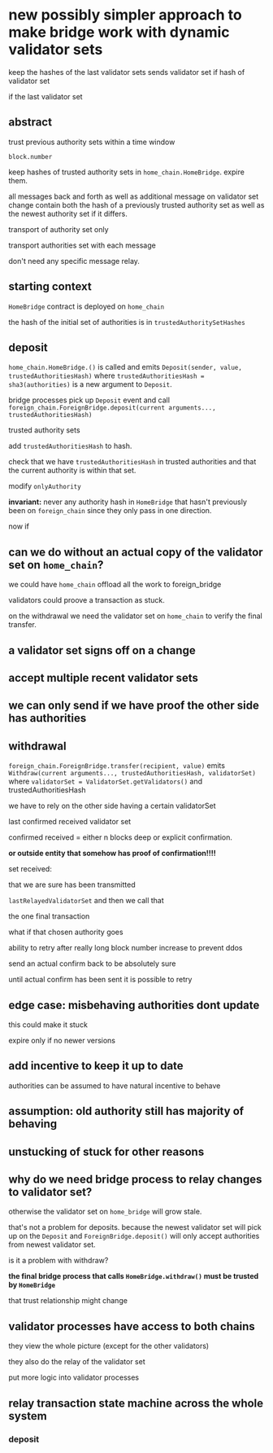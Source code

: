 # new possibly simpler approach to make bridge work with dynamic validator sets

keep the hashes of the last validator sets
sends validator set if hash of validator set

if the last validator set 



## abstract

trust previous authority sets within a time window

`block.number`

keep hashes of trusted authority sets in `home_chain.HomeBridge`.
expire them.

all messages back and forth as well as additional message on
validator set change contain both the hash of a previously trusted
authority set as well as the newest authority set if it differs.

transport of authority set only 

transport authorities set with each message

don't need any specific message relay.

## starting context

`HomeBridge` contract is deployed on `home_chain`

the hash of the initial set of authorities is in `trustedAuthoritySetHashes`

## deposit

`home_chain.HomeBridge.()` is called and emits
`Deposit(sender, value, trustedAuthoritiesHash)` where
`trustedAuthoritiesHash = sha3(authorities)` is a new argument to `Deposit`.

bridge processes pick up `Deposit` event and call
`foreign_chain.ForeignBridge.deposit(current arguments..., trustedAuthoritiesHash)`

trusted authority sets

add `trustedAuthoritiesHash` to hash.

check that we have `trustedAuthoritiesHash` in trusted authorities
and that the current authority is within that set.

modify `onlyAuthority`

**invariant:** never any authority hash in `HomeBridge` that
hasn't previously been on `foreign_chain` since they only pass in one direction.

now if 

## can we do without an actual copy of the validator set on `home_chain`?

we could have `home_chain` offload all the work to foreign_bridge

validators could proove a transaction as stuck.

on the withdrawal we need the validator set on `home_chain` to
verify the final transfer.

## a validator set signs off on a change

## accept multiple recent validator sets

## we can only send if we have proof the other side has authorities

## withdrawal

`foreign_chain.ForeignBridge.transfer(recipient, value)`
emits `Withdraw(current arguments..., trustedAuthoritiesHash, validatorSet)` where
`validatorSet = ValidatorSet.getValidators()`
and trustedAuthoritiesHash

we have to rely on the other side having a certain
validatorSet

last confirmed received validator set

confirmed received = either n blocks deep or explicit confirmation.

**or outside entity that somehow has proof of confirmation!!!!**

set received:

that we are sure has been transmitted

`lastRelayedValidatorSet` and then we call that

the one final transaction

what if that chosen authority goes

ability to retry after really long block number increase to prevent ddos

send an actual confirm back to be absolutely sure

until actual confirm has been sent it is possible to retry

## edge case: misbehaving authorities dont update

this could make it stuck

expire only if no newer versions

## add incentive to keep it up to date

authorities can be assumed to have natural incentive to behave

## assumption: old authority still has majority of behaving

## unstucking of stuck for other reasons


## why do we need bridge process to relay changes to validator set?

otherwise the validator set on `home_bridge` will grow stale.

that's not a problem for deposits.
because the newest validator set will pick up on the `Deposit` and
`ForeignBridge.deposit()` will only accept authorities from newest validator set.

is it a problem with withdraw?

**the final bridge process that calls `HomeBridge.withdraw()` must be
trusted by `HomeBridge`**

that trust relationship might change

## validator processes have access to both chains

they view the whole picture (except for the other validators)

they also do the relay of the validator set

put more logic into validator processes



## relay transaction state machine across the whole system

### deposit


